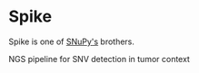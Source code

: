 # Spike
Spike is one of [SNuPy's](https://snupy-aqua.bio.inf.h-brs.de/) brothers.

NGS pipeline for SNV detection in tumor context
